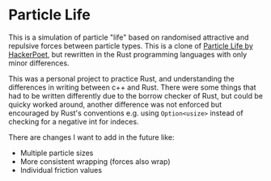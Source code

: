 # Particle Life

This is a simulation of particle "life" based on randomised attractive and repulsive forces between particle types.
This is a clone of [Particle Life by HackerPoet](https://github.com/HackerPoet/Particle-Life), but rewritten in the Rust programming languages with only minor differences.

This was a personal project to practice Rust, and understanding the differences in writing between c++ and Rust. There were some things that had to be written differently due to the borrow checker of Rust, but could be quicky worked around, another difference was not enforced but encouraged by Rust's conventions e.g. using `Option<usize>` instead of checking for a negative int for indeces.

There are changes I want to add in the future like:
- Multiple particle sizes
- More consistent wrapping (forces also wrap)
- Individual friction values

